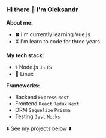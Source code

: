 ### Hi there 👋 I'm Oleksandr

**About me:**

<!-- - 🏔️ I'm currently working on [Alerki](https://github.com/Sasha-hk/Alerki "link to the repository") -->
- 🍀 I'm currently learning Vue.js
- ⏳ I'm learn to code for three years
<!-- - 🔥 I'm looking for a web developer job -->

**My tech stack:**

* 🌀 Node.js `JS` `TS`
* 🐧 Linux

**Frameworks:**

* Backend `Express` `Nest`
* Frontend `React` `Redux` `Next`
* ORM `Sequelize` `Prisma`
* Testing `Jest` `Mocks`
 
⬇️ See my projects below ⬇️
 
